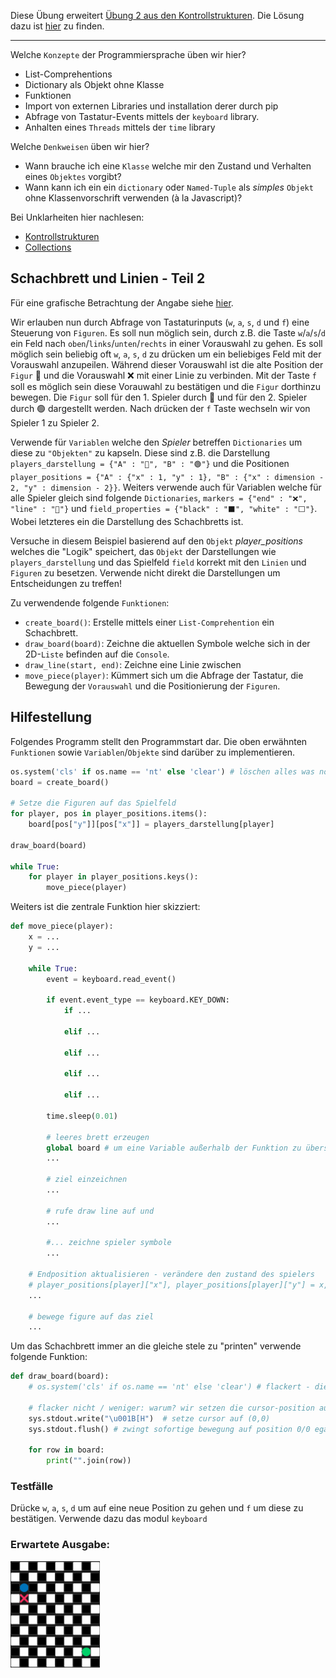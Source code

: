 Diese Übung erweitert [Übung 2 aus den Kontrollstrukturen](https://github.com/MrStrelow/BBRZ/blob/main/Python/L03Kontrollstrukturen/exercise2-linien-am-schachbrett/angabe.md). Die Lösung dazu ist [hier](https://github.com/MrStrelow/BBRZ/blob/main/Python/L03Kontrollstrukturen/exercise2/solution/schachbrett_fall_4.py) zu finden.

---

Welche ``Konzepte`` der Programmiersprache üben wir hier?
* List-Comprehentions
* Dictionary als Objekt ohne Klasse
* Funktionen
* Import von externen Libraries und installation derer durch pip
* Abfrage von Tastatur-Events mittels der ``keyboard`` library.
* Anhalten eines ``Threads`` mittels der ``time`` library

Welche ``Denkweisen`` üben wir hier?
* Wann brauche ich eine ``Klasse`` welche mir den Zustand und Verhalten eines ``Objektes`` vorgibt?
* Wann kann ich ein ein ``dictionary`` oder ``Named-Tuple`` als *simples* ``Objekt`` ohne Klassenvorschrift verwenden (à la Javascript)?

Bei Unklarheiten hier nachlesen:
* [Kontrollstrukturen](https://github.com/MrStrelow/BBRZ/blob/main/Python/L03Kontrollstrukturen/L03Kontrollstrukturen.md)
* [Collections](https://github.com/MrStrelow/BBRZ/blob/main/Python/L05Collections/collections.md)

## Schachbrett und Linien - Teil 2
Für eine grafische Betrachtung der Angabe siehe [hier](#erwartete-ausgabe).

Wir erlauben nun durch Abfrage von Tastaturinputs (``w``, ``a``, ``s``, ``d`` und ``f``) eine Steuerung von ``Figuren``. Es soll nun möglich sein, durch z.B. die Taste ``w``/``a``/``s``/``d`` ein Feld nach ``oben``/``links``/``unten``/``rechts`` in einer Vorauswahl zu gehen. Es soll möglich sein beliebig oft ``w``, ``a``, ``s``, ``d`` zu drücken um ein beliebiges Feld mit der Vorauswahl anzupeilen. Während dieser Vorauswahl ist die alte Position der ``Figur`` 🔵 und die Vorauswahl ❌ mit einer Linie zu verbinden. Mit der Taste ``f`` soll es möglich sein diese Vorauwahl zu bestätigen und die ``Figur`` dorthinzu bewegen. Die ``Figur`` soll für den 1. Spieler durch 🔵 und für den 2. Spieler durch 🟢 dargestellt werden. Nach drücken der ``f`` Taste wechseln wir von Spieler 1 zu Spieler 2.

Verwende für ``Variablen`` welche den *Spieler* betreffen ``Dictionaries`` um diese zu ``"Objekten"`` zu kapseln. Diese sind z.B. die Darstellung ``players_darstellung = {"A" : "🔵", "B" : "🟢"}`` und die Positionen ``player_positions = {"A" : {"x" : 1, "y" : 1}, "B" : {"x" : dimension - 2, "y" : dimension - 2}}``. Weiters verwende auch für Variablen welche für alle Spieler gleich sind folgende ``Dictionaries``, ``markers = {"end" : "❌", "line" : "🔸"}`` und ``field_properties = {"black" : "⬛", "white" : "⬜"}``. Wobei letzteres ein die Darstellung des Schachbretts ist.

Versuche in diesem Beispiel basierend auf den ``Objekt`` *player_positions* welches die "Logik" speichert, das ``Objekt`` der Darstellungen wie ``players_darstellung`` und das Spielfeld ``field`` korrekt mit den ``Linien`` und ``Figuren`` zu besetzen. Verwende nicht direkt die Darstellungen um Entscheidungen zu treffen!

Zu verwendende folgende ``Funktionen``:
* ``create_board()``: Erstelle mittels einer ``List-Comprehention`` ein Schachbrett.
* ``draw_board(board)``: Zeichne die aktuellen Symbole welche sich in der 2D-``Liste`` befinden auf die ``Console``.
* ``draw_line(start, end)``: Zeichne eine Linie zwischen
* ``move_piece(player)``: Kümmert sich um die Abfrage der Tastatur, die Bewegung der ``Vorauswahl`` und die Positionierung der ``Figuren``.

## Hilfestellung
Folgendes Programm stellt den Programmstart dar. Die oben erwähnten ``Funktionen`` sowie ``Variablen``/``Objekte`` sind darüber zu implementieren.
```python
os.system('cls' if os.name == 'nt' else 'clear') # löschen alles was noch von der alten console übrig ist.
board = create_board()

# Setze die Figuren auf das Spielfeld
for player, pos in player_positions.items():
    board[pos["y"]][pos["x"]] = players_darstellung[player]

draw_board(board)

while True:
    for player in player_positions.keys():
        move_piece(player)
```

Weiters ist die zentrale Funktion hier skizziert:

```python
def move_piece(player):
    x = ...
    y = ...
    
    while True:
        event = keyboard.read_event()

        if event.event_type == keyboard.KEY_DOWN:
            if ...

            elif ...

            elif ...

            elif ...

            elif ...
            
        time.sleep(0.01)

        # leeres brett erzeugen
        global board # um eine Variable außerhalb der Funktion zu überschreiben muss global verwendet werden
        ...

        # ziel einzeichnen
        ...

        # rufe draw line auf und
        ...

        #... zeichne spieler symbole
        ...
        
    # Endposition aktualisieren - verändere den zustand des spielers
    # player_positions[player]["x"], player_positions[player]["y"] = x, y
    ...
    
    # bewege figure auf das ziel
    ...
```

Um das Schachbrett immer an die gleiche stele zu "printen" verwende folgende Funktion:
```python
def draw_board(board):
    # os.system('cls' if os.name == 'nt' else 'clear') # flackert - die gesamte console wir gelöscht und neu erzeugt.

    # flacker nicht / weniger: warum? wir setzen die cursor-position auf 0/0 und zeichnen von dort - "bereits verwendeter speicher wird im hintergrund verwendet"
    sys.stdout.write("\u001B[H")  # setze cursor auf (0,0)
    sys.stdout.flush() # zwingt sofortige bewegung auf position 0/0 egal ob buffer voll ist.

    for row in board:
        print("".join(row))
```

### Testfälle
Drücke ``w``, ``a``, ``s``, ``d`` um auf eine neue Position zu gehen und ``f`` um diese zu bestätigen. Verwende dazu das modul ``keyboard``

### Erwartete Ausgabe:
![alt](https://raw.githubusercontent.com/MrStrelow/BBRZ/refs/heads/main/Python/L05Collections/exercise%202/figures/sample_output.gif)
